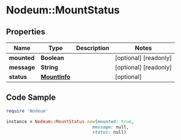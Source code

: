 # Nodeum::MountStatus

## Properties

Name | Type | Description | Notes
------------ | ------------- | ------------- | -------------
**mounted** | **Boolean** |  | [optional] [readonly] 
**message** | **String** |  | [optional] [readonly] 
**status** | [**MountInfo**](MountInfo.md) |  | [optional] 

## Code Sample

```ruby
require 'Nodeum'

instance = Nodeum::MountStatus.new(mounted: true,
                                 message: null,
                                 status: null)
```


